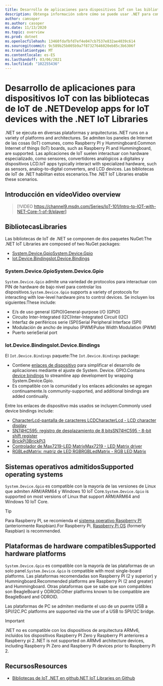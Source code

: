 ```yaml
---
title: Desarrollo de aplicaciones para dispositivos IoT con las bibliotecas de IoT de .NET
description: Obtenga información sobre cómo se puede usar .NET para compilar aplicaciones para dispositivos y escenarios de IoT.
author: camsoper
ms.author: casoper
ms.date: 11/13/2020
ms.topic: overview
ms.prod: dotnet
ms.openlocfilehash: 13460fdafbfd7ef4e047cb7537e832ae4039c614
ms.sourcegitcommit: 9c589b25b005b9a7f87327646020eb85c3b6306f
ms.translationtype: MT
ms.contentlocale: es-ES
ms.lasthandoff: 03/06/2021
ms.locfileid: "102255436"
---
```

# <a name="develop-apps-for-iot-devices-with-the-net-iot-libraries"></a><span data-ttu-id="dd3b9-103">Desarrollo de aplicaciones para dispositivos IoT con las bibliotecas de IoT de .NET</span><span class="sxs-lookup"><span data-stu-id="dd3b9-103">Develop apps for IoT devices with the .NET IoT Libraries</span></span>

<span data-ttu-id="dd3b9-104">.NET se ejecuta en diversas plataformas y arquitecturas.</span><span class="sxs-lookup"><span data-stu-id="dd3b9-104">.NET runs on a variety of platforms and architectures.</span></span> <span data-ttu-id="dd3b9-105">Se admiten los paneles de Internet de las cosas (IoT) comunes, como Raspberry PI y Hummingboard.</span><span class="sxs-lookup"><span data-stu-id="dd3b9-105">Common Internet of things (IoT) boards, such as Raspberry Pi and Hummingboard, are supported.</span></span> <span data-ttu-id="dd3b9-106">Las aplicaciones de IoT suelen interactuar con hardware especializado, como sensores, convertidores analógicos a digitales y dispositivos LCD.</span><span class="sxs-lookup"><span data-stu-id="dd3b9-106">IoT apps typically interact with specialized hardware, such as sensors, analog-to-digital converters, and LCD devices.</span></span> <span data-ttu-id="dd3b9-107">Las bibliotecas de IoT de .NET habilitan estos escenarios.</span><span class="sxs-lookup"><span data-stu-id="dd3b9-107">The .NET IoT Libraries enable these scenarios.</span></span>

## <a name="video-overview"></a><span data-ttu-id="dd3b9-108">Introducción en vídeo</span><span class="sxs-lookup"><span data-stu-id="dd3b9-108">Video overview</span></span>

<!--markdownlint-disable MD034 -->
> [!VIDEO https://channel9.msdn.com/Series/IoT-101/Intro-to-IOT-with-NET-Core-1-of-9/player]

## <a name="libraries"></a><span data-ttu-id="dd3b9-109">Bibliotecas</span><span class="sxs-lookup"><span data-stu-id="dd3b9-109">Libraries</span></span>

<span data-ttu-id="dd3b9-110">Las bibliotecas de IoT de .NET se componen de dos paquetes NuGet:</span><span class="sxs-lookup"><span data-stu-id="dd3b9-110">The .NET IoT Libraries are composed of two NuGet packages:</span></span>

- [<span data-ttu-id="dd3b9-111">System.Device.Gpio</span><span class="sxs-lookup"><span data-stu-id="dd3b9-111">System.Device.Gpio</span></span>](https://www.nuget.org/packages/System.Device.Gpio/)
- [<span data-ttu-id="dd3b9-112">Iot.Device.Bindings</span><span class="sxs-lookup"><span data-stu-id="dd3b9-112">Iot.Device.Bindings</span></span>](https://www.nuget.org/packages/Iot.Device.Bindings/)

### <a name="systemdevicegpio"></a><span data-ttu-id="dd3b9-113">System.Device.Gpio</span><span class="sxs-lookup"><span data-stu-id="dd3b9-113">System.Device.Gpio</span></span>

<span data-ttu-id="dd3b9-114">`System.Device.Gpio` admite una variedad de protocolos para interactuar con PIN de hardware de bajo nivel para controlar los dispositivos.</span><span class="sxs-lookup"><span data-stu-id="dd3b9-114">`System.Device.Gpio` supports a variety of protocols for interacting with low-level hardware pins to control devices.</span></span> <span data-ttu-id="dd3b9-115">Se incluyen los siguientes:</span><span class="sxs-lookup"><span data-stu-id="dd3b9-115">These include:</span></span>

- <span data-ttu-id="dd3b9-116">E/s de uso general (GPIO)</span><span class="sxs-lookup"><span data-stu-id="dd3b9-116">General-purpose I/O (GPIO)</span></span>
- <span data-ttu-id="dd3b9-117">Circuito Inter-Integrated (I2C)</span><span class="sxs-lookup"><span data-stu-id="dd3b9-117">Inter-Integrated Circuit (I2C)</span></span>
- <span data-ttu-id="dd3b9-118">Interfaz de periféricos serie (SPI)</span><span class="sxs-lookup"><span data-stu-id="dd3b9-118">Serial Peripheral Interface (SPI)</span></span>
- <span data-ttu-id="dd3b9-119">Modulación de ancho de impulso (PWM)</span><span class="sxs-lookup"><span data-stu-id="dd3b9-119">Pulse Width Modulation (PWM)</span></span>
- <span data-ttu-id="dd3b9-120">Puerto serie</span><span class="sxs-lookup"><span data-stu-id="dd3b9-120">Serial port</span></span>

### <a name="iotdevicebindings"></a><span data-ttu-id="dd3b9-121">Iot.Device.Bindings</span><span class="sxs-lookup"><span data-stu-id="dd3b9-121">Iot.Device.Bindings</span></span>

<span data-ttu-id="dd3b9-122">El `Iot.Device.Bindings` paquete:</span><span class="sxs-lookup"><span data-stu-id="dd3b9-122">The `Iot.Device.Bindings` package:</span></span>

* <span data-ttu-id="dd3b9-123">Contiene [enlaces de dispositivo](https://github.com/dotnet/iot/blob/master/src/devices/README.md) para simplificar el desarrollo de aplicaciones mediante el ajuste de System. Device. GPIO.</span><span class="sxs-lookup"><span data-stu-id="dd3b9-123">Contains [device bindings](https://github.com/dotnet/iot/blob/master/src/devices/README.md) to streamline app development by wrapping System.Device.Gpio.</span></span>
* <span data-ttu-id="dd3b9-124">Es compatible con la comunidad y los enlaces adicionales se agregan continuamente.</span><span class="sxs-lookup"><span data-stu-id="dd3b9-124">Is community-supported, and additional bindings are added continually.</span></span>

<span data-ttu-id="dd3b9-125">Entre los enlaces de dispositivo más usados se incluyen:</span><span class="sxs-lookup"><span data-stu-id="dd3b9-125">Commonly used device bindings include:</span></span>

- [<span data-ttu-id="dd3b9-126">CharacterLcd-pantalla de caracteres LCD</span><span class="sxs-lookup"><span data-stu-id="dd3b9-126">CharacterLcd - LCD character display</span></span>](https://github.com/dotnet/iot/tree/master/src/devices/CharacterLcd)
- [<span data-ttu-id="dd3b9-127">SN74HC595: registro de desplazamiento de 8 bits</span><span class="sxs-lookup"><span data-stu-id="dd3b9-127">SN74HC595 - 8-bit shift register</span></span>](https://github.com/dotnet/iot/tree/master/src/devices/Sn74hc595)
- [<span data-ttu-id="dd3b9-128">BrickPi3</span><span class="sxs-lookup"><span data-stu-id="dd3b9-128">BrickPi3</span></span>](https://github.com/dotnet/iot/tree/master/src/devices/BrickPi3)
- [<span data-ttu-id="dd3b9-129">Controlador de Max7219-LED Matrix</span><span class="sxs-lookup"><span data-stu-id="dd3b9-129">Max7219 - LED Matrix driver</span></span>](https://github.com/dotnet/iot/tree/master/src/devices/Max7219)
- [<span data-ttu-id="dd3b9-130">RGBLedMatrix: matriz de LED RGB</span><span class="sxs-lookup"><span data-stu-id="dd3b9-130">RGBLedMatrix - RGB LED Matrix</span></span>](https://github.com/dotnet/iot/tree/master/src/devices/RGBLedMatrix)

## <a name="supported-operating-systems"></a><span data-ttu-id="dd3b9-131">Sistemas operativos admitidos</span><span class="sxs-lookup"><span data-stu-id="dd3b9-131">Supported operating systems</span></span>

<span data-ttu-id="dd3b9-132">`System.Device.Gpio` es compatible con la mayoría de las versiones de Linux que admiten ARM/ARM64 y Windows 10 IoT Core.</span><span class="sxs-lookup"><span data-stu-id="dd3b9-132">`System.Device.Gpio` is supported on most versions of Linux that support ARM/ARM64 and Windows 10 IoT Core.</span></span>

> [!TIP]
> <span data-ttu-id="dd3b9-133">Para Raspberry PI, se recomienda el [sistema operativo Raspberry PI](https://www.raspberrypi.org/documentation/installation/installing-images/README.md)  (anteriormente Raspbian).</span><span class="sxs-lookup"><span data-stu-id="dd3b9-133">For Raspberry Pi, [Raspberry Pi OS](https://www.raspberrypi.org/documentation/installation/installing-images/README.md)  (formerly Raspbian) is recommended.</span></span>

## <a name="supported-hardware-platforms"></a><span data-ttu-id="dd3b9-134">Plataformas de hardware compatibles</span><span class="sxs-lookup"><span data-stu-id="dd3b9-134">Supported hardware platforms</span></span>

<span data-ttu-id="dd3b9-135">`System.Device.Gpio` es compatible con la mayoría de las plataformas de un solo panel.</span><span class="sxs-lookup"><span data-stu-id="dd3b9-135">`System.Device.Gpio` is compatible with most single-board platforms.</span></span> <span data-ttu-id="dd3b9-136">Las plataformas recomendadas son Raspberry PI (2 y superior) y Hummingboard.</span><span class="sxs-lookup"><span data-stu-id="dd3b9-136">Recommended platforms are Raspberry Pi (2 and greater) and Hummingboard.</span></span> <span data-ttu-id="dd3b9-137">Otras plataformas que se sabe que son compatibles son BeagleBoard y ODROID.</span><span class="sxs-lookup"><span data-stu-id="dd3b9-137">Other platforms known to be compatible are BeagleBoard and ODROID.</span></span>

<span data-ttu-id="dd3b9-138">Las plataformas de PC se admiten mediante el uso de un puente USB a SPI/I2C.</span><span class="sxs-lookup"><span data-stu-id="dd3b9-138">PC platforms are supported via the use of a USB to SPI/I2C bridge.</span></span>

> [!IMPORTANT]
> <span data-ttu-id="dd3b9-139">.NET no es compatible con los dispositivos de arquitectura ARMv6, incluidos los dispositivos Raspberry PI Zero y Raspberry PI anteriores a Raspberry pi 2.</span><span class="sxs-lookup"><span data-stu-id="dd3b9-139">.NET is not supported on ARMv6 architecture devices, including Raspberry Pi Zero and Raspberry Pi devices prior to Raspberry Pi 2.</span></span>

## <a name="resources"></a><span data-ttu-id="dd3b9-140">Recursos</span><span class="sxs-lookup"><span data-stu-id="dd3b9-140">Resources</span></span>

- [<span data-ttu-id="dd3b9-141">Bibliotecas de IoT .NET en github</span><span class="sxs-lookup"><span data-stu-id="dd3b9-141">.NET IoT Libraries on Github</span></span>](https://github.com/dotnet/iot)
